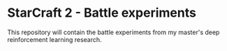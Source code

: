 # StarCraft 2 - Battle experiments

This repository will contain the battle experiments from my master's
deep reinforcement learning research.
